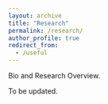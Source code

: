 ```yaml
---
layout: archive
title: "Research"
permalink: /research/
author_profile: true
redirect_from:
  - /useful
---
```


Bio and Research Overview. 

To be updated. 


